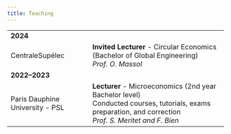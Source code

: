 ```yaml
---
title: Teaching
---
```


|                                 |                                                                                                                                                                |
|---------------------------------|----------------------------------------------------------------------------------------------------------------------------------------------------------------|
| **2024**                        |                                                                                                                                                                |
| CentraleSupélec                 | **Invited Lecturer** - Circular Economics (Bachelor of Global Engineering)<br/>*Prof. O. Massol*                                                               |
| **2022–2023**                   |                                                                                                                                                                |
| Paris Dauphine University - PSL | **Lecturer** - Microeconomics (2nd year Bachelor level)<br/>Conducted courses, tutorials, exams preparation, and correction<br/>*Prof. S. Meritet and F. Bien* |